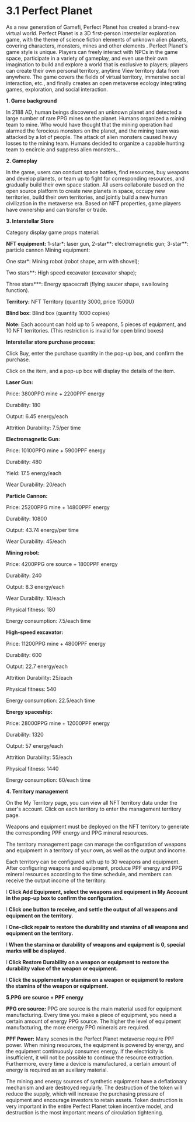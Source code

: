 # 3.1 Perfect Planet

As a new generation of Gamefi, Perfect Planet has created a brand-new virtual world. Perfect Planet is a 3D first-person interstellar exploration game, with the theme of science fiction elements of unknown alien planets, covering characters, monsters, mines and other elements . Perfect Planet's game style is unique. Players can freely interact with NPCs in the game space, participate in a variety of gameplay, and even use their own imagination to build and explore a world that is exclusive to players; players can create their own personal territory, anytime View territory data from anywhere. The game covers the fields of virtual territory, immersive social interaction, etc., and finally creates an open metaverse ecology integrating games, exploration, and social interaction.

**1. Game background**

In 2188 AD, human beings discovered an unknown planet and detected a large number of rare PPG mines on the planet. Humans organized a mining team to mine. Who would have thought that the mining operation had alarmed the ferocious monsters on the planet, and the mining team was attacked by a lot of people. The attack of alien monsters caused heavy losses to the mining team. Humans decided to organize a capable hunting team to encircle and suppress alien monsters...

**2. Gameplay**

In the game, users can conduct space battles, find resources, buy weapons and develop planets, or team up to fight for corresponding resources, and gradually build their own space station. All users collaborate based on the open source platform to create new planets in space, occupy new territories, build their own territories, and jointly build a new human civilization in the metaverse era. Based on NFT properties, game players have ownership and can transfer or trade.

**3. Interstellar Store**

Category display game props material:

**NFT equipment:** 1-star\*: laser gun, 2-star\*\*: electromagnetic gun; 3-star\*\*: particle cannon Mining equipment:

One star\*: Mining robot (robot shape, arm with shovel);

Two stars\*\*: High speed excavator (excavator shape);

Three stars\*\*\*: Energy spacecraft (flying saucer shape, swallowing function).

**Territory:** NFT Territory (quantity 3000, price 1500U)

**Blind box:** Blind box (quantity 1000 copies)

**Note:** Each account can hold up to 5 weapons, 5 pieces of equipment, and 10 NFT territories. (This restriction is invalid for open blind boxes)

**Interstellar store purchase process:**

Click Buy, enter the purchase quantity in the pop-up box, and confirm the purchase.

Click on the item, and a pop-up box will display the details of the item.

**Laser Gun:**

Price: 3800PPG mine + 2200PPF energy

Durability: 180

Output: 6.45 energy/each

Attrition Durability: 7.5/per time

**Electromagnetic Gun:**

Price: 10100PPG mine + 5900PPF energy

Durability: 480

Yield: 17.5 energy/each

Wear Durability: 20/each

**Particle Cannon:**

Price: 25200PPG mine + 14800PPF energy

Durability: 10800

Output: 43.74 energy/per time

Wear Durability: 45/each

**Mining robot:**

Price: 4200PPG ore source + 1800PPF energy

Durability: 240

Output: 8.3 energy/each

Wear Durability: 10/each

Physical fitness: 180

Energy consumption: 7.5/each time

**High-speed excavator:**

Price: 11200PPG mine + 4800PPF energy

Durability: 600

Output: 22.7 energy/each

Attrition Durability: 25/each

Physical fitness: 540

Energy consumption: 22.5/each time

**Energy spaceship:**

Price: 28000PPG mine + 12000PPF energy

Durability: 1320

Output: 57 energy/each

Attrition Durability: 55/each

Physical fitness: 1440

Energy consumption: 60/each time

**4. Territory management**

On the My Territory page, you can view all NFT territory data under the user's account. Click on each territory to enter the management territory page.

Weapons and equipment must be deployed on the NFT territory to generate the corresponding PPF energy and PPG mineral resources.

The territory management page can manage the configuration of weapons and equipment in a territory of your own, as well as the output and income.

Each territory can be configured with up to 30 weapons and equipment. After configuring weapons and equipment, produce PPF energy and PPG mineral resources according to the time schedule, and members can receive the output income of the territory.

l **Click Add Equipment, select the weapons and equipment in My Account in the pop-up box to confirm the configuration.**

l **Click one button to receive, and settle the output of all weapons and equipment on the territory.**

l **One-click repair to restore the durability and stamina of all weapons and equipment on the territory.**

l **When the stamina or durability of weapons and equipment is 0, special marks will be displayed.**

l **Click Restore Durability on a weapon or equipment to restore the durability value of the weapon or equipment.**

l **Click the supplementary stamina on a weapon or equipment to restore the stamina of the weapon or equipment.**

**5.PPG ore source + PPF energy**

**PPG ore source:** PPG ore source is the main material used for equipment manufacturing. Every time you make a piece of equipment, you need a certain amount of energy PPG source. The higher the level of equipment manufacturing, the more energy PPG minerals are required.

**PPF Power:** Many scenes in the Perfect Planet metaverse require PPF power. When mining resources, the equipment is powered by energy, and the equipment continuously consumes energy. If the electricity is insufficient, it will not be possible to continue the resource extraction. Furthermore, every time a device is manufactured, a certain amount of energy is required as an auxiliary material.

The mining and energy sources of synthetic equipment have a deflationary mechanism and are destroyed regularly. The destruction of the token will reduce the supply, which will increase the purchasing pressure of equipment and encourage investors to retain assets. Token destruction is very important in the entire Perfect Planet token incentive model, and destruction is the most important means of circulation tightening.
